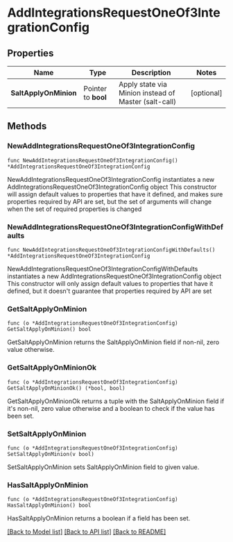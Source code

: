 # AddIntegrationsRequestOneOf3IntegrationConfig

## Properties

Name | Type | Description | Notes
------------ | ------------- | ------------- | -------------
**SaltApplyOnMinion** | Pointer to **bool** | Apply state via Minion instead of Master (salt-call) | [optional] 

## Methods

### NewAddIntegrationsRequestOneOf3IntegrationConfig

`func NewAddIntegrationsRequestOneOf3IntegrationConfig() *AddIntegrationsRequestOneOf3IntegrationConfig`

NewAddIntegrationsRequestOneOf3IntegrationConfig instantiates a new AddIntegrationsRequestOneOf3IntegrationConfig object
This constructor will assign default values to properties that have it defined,
and makes sure properties required by API are set, but the set of arguments
will change when the set of required properties is changed

### NewAddIntegrationsRequestOneOf3IntegrationConfigWithDefaults

`func NewAddIntegrationsRequestOneOf3IntegrationConfigWithDefaults() *AddIntegrationsRequestOneOf3IntegrationConfig`

NewAddIntegrationsRequestOneOf3IntegrationConfigWithDefaults instantiates a new AddIntegrationsRequestOneOf3IntegrationConfig object
This constructor will only assign default values to properties that have it defined,
but it doesn't guarantee that properties required by API are set

### GetSaltApplyOnMinion

`func (o *AddIntegrationsRequestOneOf3IntegrationConfig) GetSaltApplyOnMinion() bool`

GetSaltApplyOnMinion returns the SaltApplyOnMinion field if non-nil, zero value otherwise.

### GetSaltApplyOnMinionOk

`func (o *AddIntegrationsRequestOneOf3IntegrationConfig) GetSaltApplyOnMinionOk() (*bool, bool)`

GetSaltApplyOnMinionOk returns a tuple with the SaltApplyOnMinion field if it's non-nil, zero value otherwise
and a boolean to check if the value has been set.

### SetSaltApplyOnMinion

`func (o *AddIntegrationsRequestOneOf3IntegrationConfig) SetSaltApplyOnMinion(v bool)`

SetSaltApplyOnMinion sets SaltApplyOnMinion field to given value.

### HasSaltApplyOnMinion

`func (o *AddIntegrationsRequestOneOf3IntegrationConfig) HasSaltApplyOnMinion() bool`

HasSaltApplyOnMinion returns a boolean if a field has been set.


[[Back to Model list]](../README.md#documentation-for-models) [[Back to API list]](../README.md#documentation-for-api-endpoints) [[Back to README]](../README.md)


